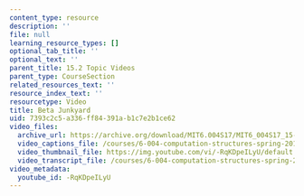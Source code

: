 ```yaml
---
content_type: resource
description: ''
file: null
learning_resource_types: []
optional_tab_title: ''
optional_text: ''
parent_title: 15.2 Topic Videos
parent_type: CourseSection
related_resources_text: ''
resource_index_text: ''
resourcetype: Video
title: Beta Junkyard
uid: 7393c2c5-a336-ff84-391a-b1c7e2b1ce62
video_files:
  archive_url: https://archive.org/download/MIT6.004S17/MIT6_004S17_15-02-07-02_300k.mp4
  video_captions_file: /courses/6-004-computation-structures-spring-2017/bcd22587c28455d3b4f119b0bd8e079d_-RqKDpeILyU.vtt
  video_thumbnail_file: https://img.youtube.com/vi/-RqKDpeILyU/default.jpg
  video_transcript_file: /courses/6-004-computation-structures-spring-2017/c958f7f344c5e35620e2aab6a5d19b91_-RqKDpeILyU.pdf
video_metadata:
  youtube_id: -RqKDpeILyU
---
```


